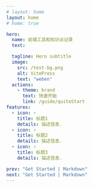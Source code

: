 ```yaml
---
# layout: home
layout: home
# home: true

hero:
  name: 前端工具和知识点记录
  text:

  tagline: Hero subtitle
  image:
    src: /test-bg.png
    alt: VitePress
    text: "weben"
  actions:
    - theme: brand
      text: 快速开始
      link: /guide/quiteStart
features:
  - icon: ⚡️
    title: 标题1
    details: 描述信息.
  - icon: ⚡️
    title: 标题2
    details: 描述信息.
  - icon: ⚡️
    title: 标题3
    details: 描述信息.

prev: "Get Started | Markdown"
next: "Get Started | Markdown"
---
```


<style>
  :root {
    --vp-home-hero-name-color: transparent !important;
    --vp-home-hero-name-background: -webkit-linear-gradient(120deg, #bd34fe, #41d1ff) !important;

     /* var(--vp-c-green-1); */
    /* var(--vp-c-green-2); */
     /* var(--vp-c-green-3); */
    --vp-button-brand-bg: var(--vp-c-green-1) !important;
    --vp-c-brand-1: var(--vp-c-green-1) !important; 
    --vp-c-brand-2: var(--vp-c-green-3) !important;
  }

</style>
